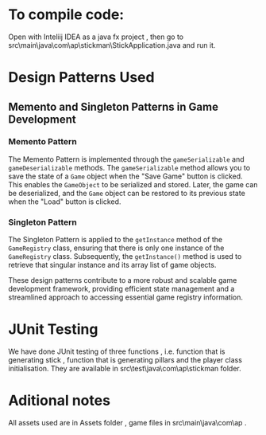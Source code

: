 # To compile code: 
Open with Inteliij IDEA as a java fx project , then go to src\main\java\com\ap\stickman\StickApplication.java and run it.

# Design Patterns Used 

## Memento and Singleton Patterns in Game Development

### Memento Pattern

The Memento Pattern is implemented through the `gameSerializable` and `gameDeserializable` methods. The `gameSerializable` method allows you to save the state of a `Game` object when the "Save Game" button is clicked. This enables the `GameObject` to be serialized and stored. Later, the game can be deserialized, and the `Game` object can be restored to its previous state when the "Load" button is clicked.

### Singleton Pattern

The Singleton Pattern is applied to the `getInstance` method of the `GameRegistry` class, ensuring that there is only one instance of the `GameRegistry` class. Subsequently, the `getInstance()` method is used to retrieve that singular instance and its array list of game objects.

These design patterns contribute to a more robust and scalable game development framework, providing efficient state management and a streamlined approach to accessing essential game registry information.


# JUnit Testing 

We have done JUnit testing of three functions , i.e. function that is generating stick , function that is generating pillars and the player class initialisation. They are available in src\test\java\com\ap\stickman folder.


# Aditional notes

All assets used are in Assets folder , game files in src\main\java\com\ap .


